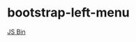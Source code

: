 bootstrap-left-menu
===================

<a class="jsbin-embed" href="http://jsbin.com/exudaj/89/embed?html,css,js,output">JS Bin</a><script src="http://static.jsbin.com/js/embed.js"></script>
